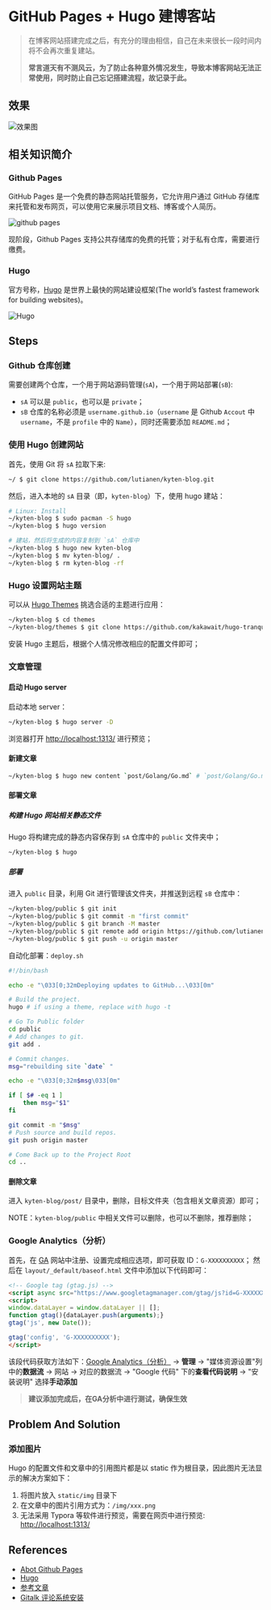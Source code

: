 # GitHub Pages + Hugo 建博客站


> 在博客网站搭建完成之后，有充分的理由相信，自己在未来很长一段时间内将不会再次重复建站。
>
> **常言道天有不测风云，为了防止各种意外情况发生，导致本博客网站无法正常使用，同时防止自己忘记搭建流程，故记录于此。**

## 效果

![效果图](/img/Kyten-blog-outline.png)

## 相关知识简介

### Github Pages

GitHub Pages 是一个免费的静态网站托管服务，它允许用户通过 GitHub 存储库来托管和发布网页，可以使用它来展示项目文档、博客或个人简历。

![github pages](/img/github-pages-intro.png)

现阶段，Github Pages 支持公共存储库的免费的托管；对于私有仓库，需要进行缴费。

### Hugo

官方号称，[Hugo](https://gohugo.io/) 是世界上最快的网站建设框架(The world’s fastest framework for building websites)。

![Hugo](/img/hugo-intro.png)

## Steps

### Github 仓库创建

需要创建两个仓库，一个用于网站源码管理(`sA`)，一个用于网站部署(`sB`):

- `sA` 可以是 `public`，也可以是 `private`；
- `sB` 仓库的名称必须是 `username.github.io`（`username` 是 Github `Accout` 中`username`，不是 `profile` 中的 `Name`），同时还需要添加 `README.md`；

### 使用 Hugo 创建网站

首先，使用 Git 将 `sA` 拉取下来:

```bash
~/ $ git clone https://github.com/lutianen/kyten-blog.git
```

然后，进入本地的 `sA` 目录（即，`kyten-blog`）下，使用 hugo 建站：

```bash
# Linux: Install
~/kyten-blog $ sudo pacman -S hugo
~/kyten-blog $ hugo version 

# 建站，然后将生成的内容复制到 `sA` 仓库中
~/kyten-blog $ hugo new kyten-blog
~/kyten-blog $ mv kyten-blog/ .
~/kyten-blog $ rm kyten-blog -rf
```

### Hugo 设置网站主题

可以从 [Hugo Themes](https://themes.gohugo.io/) 挑选合适的主题进行应用：

```bash
~/kyten-blog $ cd themes
~/kyten-blog/themes $ git clone https://github.com/kakawait/hugo-tranquilpeak-theme.git tranquilpeak
```

安装 Hugo 主题后，根据个人情况修改相应的配置文件即可；

### 文章管理

#### 启动 Hugo server

启动本地 server：

```bash
~/kyten-blog $ hugo server -D
```

浏览器打开 [http://localhost:1313/](http://localhost:1313/) 进行预览；

#### 新建文章

```bash
~/kyten-blog $ hugo new content `post/Golang/Go.md` # `post/Golang/Go.md` 表明 markdown 的路径
```

#### 部署文章

##### 构建 Hugo 网站相关静态文件

Hugo 将构建完成的静态内容保存到 `sA` 仓库中的 `public` 文件夹中；

```bash
~/kyten-blog $ hugo
```

##### 部署

进入 `public` 目录，利用 Git 进行管理该文件夹，并推送到远程 `sB` 仓库中：

```bash
~/kyten-blog/public $ git init
~/kyten-blog/public $ git commit -m "first commit"
~/kyten-blog/public $ git branch -M master
~/kyten-blog/public $ git remote add origin https://github.com/lutianen/test.git
~/kyten-blog/public $ git push -u origin master
```

自动化部署：`deploy.sh`

```bash
#!/bin/bash 

echo -e "\033[0;32mDeploying updates to GitHub...\033[0m" 

# Build the project. 
hugo # if using a theme, replace with hugo -t 

# Go To Public folder 
cd public 
# Add changes to git. 
git add . 

# Commit changes. 
msg="rebuilding site `date` " 

echo -e "\033[0;32m$msg\033[0m"

if [ $# -eq 1 ] 
    then msg="$1" 
fi 

git commit -m "$msg" 
# Push source and build repos. 
git push origin master 

# Come Back up to the Project Root 
cd ..


```

#### 删除文章

进入 `kyten-blog/post/` 目录中，删除，目标文件夹（包含相关文章资源）即可；

NOTE：`kyten-blog/public` 中相关文件可以删除，也可以不删除，推荐删除；

### Google Analytics（分析）

首先，在 [GA](https://analytics.google.com/) 网站中注册、设置完成相应选项，即可获取 ID：`G-XXXXXXXXXX`；
然后在 `layout/_default/baseof.html` 文件中添加以下代码即可：

```HTML
<!-- Google tag (gtag.js) -->
<script async src="https://www.googletagmanager.com/gtag/js?id=G-XXXXXXXXXX"></script>
<script>
window.dataLayer = window.dataLayer || [];
function gtag(){dataLayer.push(arguments);}
gtag('js', new Date());

gtag('config', 'G-XXXXXXXXXX');
</script>
```

该段代码获取方法如下：[Google Analytics（分析）](https://www.google.com/analytics/web) -> **管理** -> "媒体资源设置"列中的**数据流** -> 网站 -> 对应的数据流 -> "Google 代码" 下的**查看代码说明** -> "安装说明" 选择**手动添加**

> **建议添加完成后，在GA分析中进行测试，确保生效**

## Problem And Solution

### 添加图片

Hugo 的配置文件和文章中的引用图片都是以 static 作为根目录，因此图片无法显示的解决方案如下：

1. 将图片放入 `static/img` 目录下
2. 在文章中的图片引用方式为：`/img/xxx.png`
3. 无法采用 Typora 等软件进行预览，需要在网页中进行预览: [http://localhost:1313/](http://localhost:1313/)

## References

- [Abot Github Pages](https://docs.github.com/en/pages/getting-started-with-github-pages/about-github-pages)
- [Hugo](https://gohugo.io/)
- [参考文章](https://zz2summer.github.io/github-pages-hugo-%E6%90%AD%E5%BB%BA%E4%B8%AA%E4%BA%BA%E5%8D%9A%E5%AE%A2)
- [Gitalk 评论系统安装](https://www.gagahappy.com/gitalk-install/)


